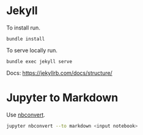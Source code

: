 # Jekyll

To install run.
```
bundle install
```

To serve locally run.
```
bundle exec jekyll serve
```

Docs:
https://jekyllrb.com/docs/structure/


# Jupyter to Markdown

Use [nbconvert](https://github.com/jupyter/nbconvert).

```bash
jupyter nbconvert --to markdown <input notebook>
```

